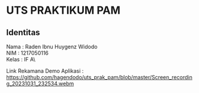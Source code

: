 # UTS PRAKTIKUM PAM

## Identitas
Nama : Raden Ibnu Huygenz Widodo\
NIM : 1217050116\
Kelas : IF A\\

Link Rekamana Demo Aplikasi : https://github.com/hagendodo/uts_prak_pam/blob/master/Screen_recording_20231031_232534.webm
